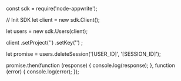 const sdk = require('node-appwrite');

// Init SDK
let client = new sdk.Client();

let users = new sdk.Users(client);

client
    .setProject('')
    .setKey('')
;

let promise = users.deleteSession('[USER_ID]', '[SESSION_ID]');

promise.then(function (response) {
    console.log(response);
}, function (error) {
    console.log(error);
});